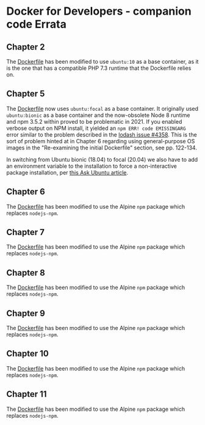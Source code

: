 # Docker for Developers - companion code Errata

## Chapter 2
The [Dockerfile](chapter2/Dockerfile) has been modified to use `ubuntu:10` as a base container, as it is the one that has a compatible PHP 7.3 runtime that the Dockerfile relies on.


##  Chapter 5
The [Dockerfile](chapter5/Dockerfile) now uses `ubuntu:focal` as a base container. It originally used `ubuntu:bionic` as a base container and the now-obsolete Node 8 runtime and npm 3.5.2 within proved to be problematic in 2021. If you enabled verbose output on NPM install, it yielded an `npm ERR! code EMISSINGARG` error similar to the problem described in the [lodash issue #4358](https://github.com/lodash/lodash/issues/4358). This is the sort of problem hinted at in Chapter 6 regarding using general-purpose OS images in the "Re-examining the initial Dockerfile" section, see pp. 122-134.

In switching from Ubuntu bionic (18.04) to focal (20.04) we also have to add an environment variable to the installation to force a non-interactive package installation, per [this Ask Ubuntu article](https://askubuntu.com/a/556387).


## Chapter 6
The [Dockerfile](chapter6/Dockerfile) has been modified to use the Alpine `npm` package which replaces `nodejs-npm`.

## Chapter 7
The [Dockerfile](chapter7/Dockerfile) has been modified to use the Alpine `npm` package which replaces `nodejs-npm`.

## Chapter 8
The [Dockerfile](chapter8/Dockerfile) has been modified to use the Alpine `npm` package which replaces `nodejs-npm`.

## Chapter 9
The [Dockerfile](chapter9/Dockerfile) has been modified to use the Alpine `npm` package which replaces `nodejs-npm`.

## Chapter 10
The [Dockerfile](chapter10/Dockerfile) has been modified to use the Alpine `npm` package which replaces `nodejs-npm`.

## Chapter 11
The [Dockerfile](chapter11/Dockerfile) has been modified to use the Alpine `npm` package which replaces `nodejs-npm`.
